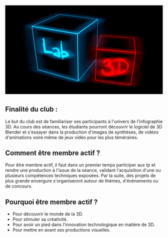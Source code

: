 ![](/img/logo1.jpg?raw=true)
=====
Finalité du club :
-----
Le but du club est de familiariser ses participants à l'univers de l'infographie 3D.
Au cours des séances, les étudiants pourront découvrir le logiciel de 3D Blender et
s'essayer dans la production d'images de synthèses, de vidéos d'animations
voire même de jeux vidéo pour les plus téméraires.

Comment être membre actif ?
-----
Pour être membre actif, il faut dans un premier temps participer aux tp
et rendre une production à l'issue de la séance,
validant l'acquisition d'une ou plusieurs compétences techniques exposées.
Par la suite, des projets de plus grande envergure s'organiseront autour de thèmes,
d'évènements ou de concours.

Pourquoi être membre actif ?
-----
- Pour découvrir le monde de la 3D.
- Pour stimuler sa créativité.
- Pour avoir un pied dans l'innovation technologique en matière de 3D.
- Pour mettre en avant ses productions visuelles.

